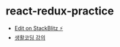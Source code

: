 # react-redux-practice

- [Edit on StackBlitz ⚡️](https://stackblitz.com/edit/react-ts-wftwqy)
- [생활코딩 강의](https://www.youtube.com/watch?v=yjuwpf7VH74)